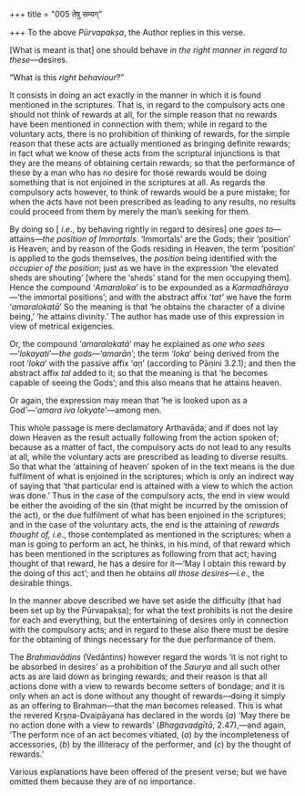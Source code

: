 +++
title = "005 तेषु सम्यग्"

+++
To the above *Pūrvapakṣa*, the Author replies in this verse.

\[What is meant is that\] one should behave *in the right manner in
regard to these*—desires.

“What is this *right behaviour*?”

It consists in doing an act exactly in the manner in which it is found
mentioned in the scriptures. That is, in regard to the compulsory acts
one should not think of rewards at all, for the simple reason that no
rewards have been mentioned in connection with them; while in regard to
the voluntary acts, there is no prohibition of thinking of rewards, for
the simple reason that these acts are actually mentioned as bringing
definite rewards; in fact what we know of these acts from the scriptural
injunctions is that they are the means of obtaining certain rewards; so
that the performance of these by a man who has no desire for those
rewards would be doing something that is not enjoined in the scriptures
at all. As regards the compulsory acts however, to think of rewards
would be a pure mistake; for when the acts have not been prescribed as
leading to any results, no results could proceed from them by merely the
man’s seeking for them.

By doing so \[ *i.e*., by behaving rightly in regard to desires\] one
*goes to*—attains—*the position of Immortals*. ‘Immortals’ are the Gods;
their ‘position’ is Heaven; and by reason of the Gods residing in
Heaven, the term ‘position’ is applied to the gods themselves, the
*position* being identified with the *occupier of the position*; just as
we have in the expression ‘the elevated sheds are shouting’ \[where the
‘sheds’ stand for the men occupying them\]. Hence the compound
‘*Amaraloka*’ is to be expounded as a *Karmadhāraya*—‘the immortal
positions’; and with the abstract affix ‘*tat'* we have the form
‘*amaralokatā*’ So the meaning is that ‘he obtains the character of a
divine being,’ ‘he attains divinity.’ The author has made use of this
expression in view of metrical exigencies.

Or, the compound ‘*amaralokatā*’ may he explained as *one who
sees*—‘*lokayati*’—*the gods*—‘*amarān*’; the term ‘*loka*’ being
derived from the root ‘*loka*’ with the passive affix ‘*aṇ*’ (according
to Pāṇini 3.2.1); and then the abstract affix *tal* added to it; so that
the meaning is that ‘he becomes capable of seeing the Gods’; and this
also means that he attains heaven.

Or again, the expression may mean that ‘he is looked upon as a
God’—‘*amara iva lokyate*’—among men.

This whole passage is mere declamatory Arthavāda; and if does not lay
down Heaven as the result actually following from the action spoken of;
because as a matter of fact, the compulsory acts do not lead to any
results at all, while the voluntary acts are prescribed as leading to
diverse results. So that what the ‘attaining of heaven’ spoken of in the
text means is the due fulfilment of what is enjoined in the scriptures;
which is only an indirect way of saying that ‘that particular end is
attained with a view to which the action was done.’ Thus in the case of
the compulsory acts, the end in view would be either the avoiding of the
sin (that might be incurred by the omission of the act), or the due
fulfilment of what has been enjoined in the scriptures; and in the case
of the voluntary acts, the end is the attaining of *rewards thought of,
i.e*., those contemplated as mentioned in the scriptures; when a man is
going to perform an act, he thinks, in his mind, of that reward which
has been mentioned in the scriptures as following from that act; having
thought of that reward, he has a desire for it—‘May I obtain this reward
by the doing of this act’; and then he obtains *all those
desires*—*i.e*., the desirable things.

In the manner above described we have set aside the difficulty (that had
been set up by the Pūrvapakṣa); for what the text prohibits is not the
desire for each and everything, but the entertaining of desires only in
connection with the compulsory acts; and in regard to these also there
must be desire for the obtaining of things necessary for the due
performance of them.

The *Brahmavādins* (Vedāntins) however regard the words ‘it is not right
to be absorbed in desires’ as a prohibition of the *Saurya* and all such
other acts as are laid down as bringing rewards; and their reason is
that all actions done with a view to rewards become setters of bondage;
and it is only when an act is done without any thought of rewards—doing
it simply as an offering to Brahman—that the man becomes released. This
is what the revered Kṛṣṇa-Dvaipāyana has declared in the words (*a*)
‘May there be no action done with a view to rewards’ (*Bhagavadgītā*,
2.47),—and again, ‘The perform nce of an act becomes vitiated, (*a*) by
the incompleteness of accessories, (*b*) by the illiteracy of the
performer, and (*c*) by the thought of rewards.’

Various explanations have been offered of the present verse; but we have
omitted them because they are of no importance.


